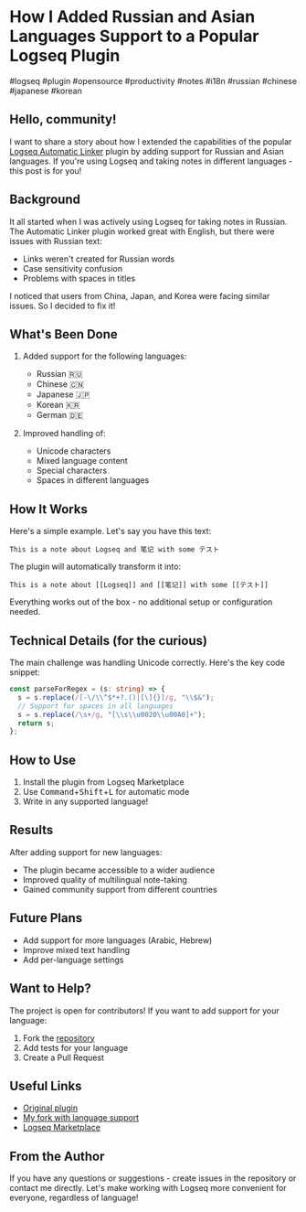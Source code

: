 # How I Added Russian and Asian Languages Support to a Popular Logseq Plugin

#logseq #plugin #opensource #productivity #notes #i18n #russian #chinese #japanese #korean

## Hello, community!

I want to share a story about how I extended the capabilities of the popular [Logseq Automatic Linker](https://github.com/sawhney17/logseq-automatic-linker) plugin by adding support for Russian and Asian languages. If you're using Logseq and taking notes in different languages - this post is for you!

## Background

It all started when I was actively using Logseq for taking notes in Russian. The Automatic Linker plugin worked great with English, but there were issues with Russian text:
- Links weren't created for Russian words
- Case sensitivity confusion
- Problems with spaces in titles

I noticed that users from China, Japan, and Korea were facing similar issues. So I decided to fix it!

## What's Been Done

1. Added support for the following languages:
   - Russian 🇷🇺
   - Chinese 🇨🇳
   - Japanese 🇯🇵
   - Korean 🇰🇷
   - German 🇩🇪

2. Improved handling of:
   - Unicode characters
   - Mixed language content
   - Special characters
   - Spaces in different languages

## How It Works

Here's a simple example. Let's say you have this text:
```
This is a note about Logseq and 笔记 with some テスト
```

The plugin will automatically transform it into:
```
This is a note about [[Logseq]] and [[笔记]] with some [[テスト]]
```

Everything works out of the box - no additional setup or configuration needed.

## Technical Details (for the curious)

The main challenge was handling Unicode correctly. Here's the key code snippet:

```typescript
const parseForRegex = (s: string) => {
  s = s.replace(/[-\/\\^$*+?.()|[\]{}]/g, "\\$&");
  // Support for spaces in all languages
  s = s.replace(/\s+/g, "[\\s\\u0020\\u00A0]+");
  return s;
};
```

## How to Use

1. Install the plugin from Logseq Marketplace
2. Use <kbd>Command</kbd>+<kbd>Shift</kbd>+<kbd>L</kbd> for automatic mode
3. Write in any supported language!

## Results

After adding support for new languages:
- The plugin became accessible to a wider audience
- Improved quality of multilingual note-taking
- Gained community support from different countries

## Future Plans

- Add support for more languages (Arabic, Hebrew)
- Improve mixed text handling
- Add per-language settings

## Want to Help?

The project is open for contributors! If you want to add support for your language:
1. Fork the [repository](https://github.com/the-homeless-god/logseq-automatic-linker-international)
2. Add tests for your language
3. Create a Pull Request

## Useful Links

- [Original plugin](https://github.com/sawhney17/logseq-automatic-linker)
- [My fork with language support](https://github.com/the-homeless-god/logseq-automatic-linker-international)
- [Logseq Marketplace](https://github.com/logseq/marketplace)

## From the Author

If you have any questions or suggestions - create issues in the repository or contact me directly. Let's make working with Logseq more convenient for everyone, regardless of language! 

